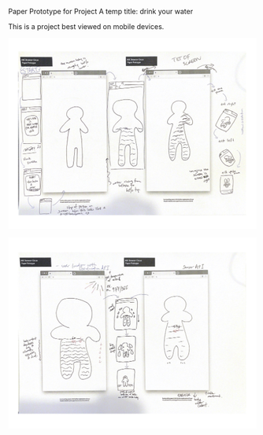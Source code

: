 Paper Prototype for Project A
temp title: drink your water

This is a project best viewed on mobile devices.


![pp 1](assets/Cindy_ABC_projectA_pp_1.jpg)

![pp 2](assets/Cindy_ABC_projectA_pp_2.jpg)
